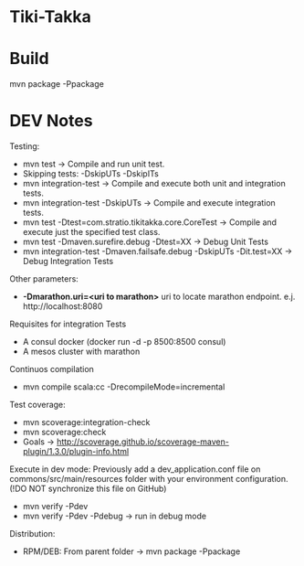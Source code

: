 # Tiki-Takka

# Build

mvn package -Ppackage

# DEV Notes

Testing:
+ mvn test -> Compile and run unit test.
+ Skipping tests: -DskipUTs -DskipITs
+ mvn integration-test -> Compile and execute both unit and integration tests.
+ mvn integration-test -DskipUTs -> Compile and execute integration tests.
+ mvn test -Dtest=com.stratio.tikitakka.core.CoreTest -> Compile and execute just the specified test class.
+ mvn test -Dmaven.surefire.debug -Dtest=XX -> Debug Unit Tests
+ mvn integration-test -Dmaven.failsafe.debug -DskipUTs -Dit.test=XX -> Debug Integration Tests 

Other parameters:
+ **-Dmarathon.uri=\<uri to marathon\>** uri to locate marathon endpoint. e.j. http://localhost:8080  

Requisites for integration Tests
+ A consul docker (docker run -d -p 8500:8500 consul)
+ A mesos cluster with marathon

Continuos compilation
+ mvn compile scala:cc -DrecompileMode=incremental

Test coverage:
+ mvn scoverage:integration-check 
+ mvn scoverage:check
+ Goals -> http://scoverage.github.io/scoverage-maven-plugin/1.3.0/plugin-info.html

Execute in dev mode:
Previously add a dev_application.conf file on commons/src/main/resources folder with your environment configuration. (!DO NOT synchronize this file on GitHub) 
+ mvn verify -Pdev
+ mvn verify -Pdev -Pdebug -> run in debug mode

Distribution:
+ RPM/DEB: From parent folder -> mvn package -Ppackage


